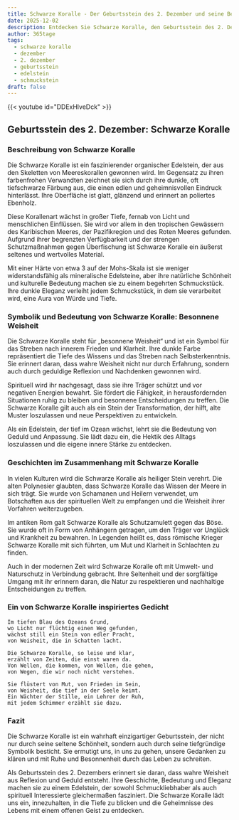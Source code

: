 ```yaml
---
title: Schwarze Koralle - Der Geburtsstein des 2. Dezember und seine Bedeutung
date: 2025-12-02
description: Entdecken Sie Schwarze Koralle, den Geburtsstein des 2. Dezember, der Besonnene Weisheit symbolisiert. Seine Symbolik und Geschichte werden Sie inspirieren.
author: 365tage
tags:
  - schwarze koralle
  - dezember
  - 2. dezember
  - geburtsstein
  - edelstein
  - schmuckstein
draft: false
---
```


{{< youtube id="DDExHlveDck" >}}

## Geburtsstein des 2. Dezember: Schwarze Koralle

### Beschreibung von Schwarze Koralle

Die Schwarze Koralle ist ein faszinierender organischer Edelstein, der aus den Skeletten von Meereskorallen gewonnen wird. Im Gegensatz zu ihren farbenfrohen Verwandten zeichnet sie sich durch ihre dunkle, oft tiefschwarze Färbung aus, die einen edlen und geheimnisvollen Eindruck hinterlässt. Ihre Oberfläche ist glatt, glänzend und erinnert an poliertes Ebenholz.

Diese Korallenart wächst in großer Tiefe, fernab von Licht und menschlichen Einflüssen. Sie wird vor allem in den tropischen Gewässern des Karibischen Meeres, der Pazifikregion und des Roten Meeres gefunden. Aufgrund ihrer begrenzten Verfügbarkeit und der strengen Schutzmaßnahmen gegen Überfischung ist Schwarze Koralle ein äußerst seltenes und wertvolles Material.

Mit einer Härte von etwa 3 auf der Mohs-Skala ist sie weniger widerstandsfähig als mineralische Edelsteine, aber ihre natürliche Schönheit und kulturelle Bedeutung machen sie zu einem begehrten Schmuckstück. Ihre dunkle Eleganz verleiht jedem Schmuckstück, in dem sie verarbeitet wird, eine Aura von Würde und Tiefe.

### Symbolik und Bedeutung von Schwarze Koralle: Besonnene Weisheit

Die Schwarze Koralle steht für „besonnene Weisheit“ und ist ein Symbol für das Streben nach innerem Frieden und Klarheit. Ihre dunkle Farbe repräsentiert die Tiefe des Wissens und das Streben nach Selbsterkenntnis. Sie erinnert daran, dass wahre Weisheit nicht nur durch Erfahrung, sondern auch durch geduldige Reflexion und Nachdenken gewonnen wird.

Spirituell wird ihr nachgesagt, dass sie ihre Träger schützt und vor negativen Energien bewahrt. Sie fördert die Fähigkeit, in herausfordernden Situationen ruhig zu bleiben und besonnene Entscheidungen zu treffen. Die Schwarze Koralle gilt auch als ein Stein der Transformation, der hilft, alte Muster loszulassen und neue Perspektiven zu entwickeln.

Als ein Edelstein, der tief im Ozean wächst, lehrt sie die Bedeutung von Geduld und Anpassung. Sie lädt dazu ein, die Hektik des Alltags loszulassen und die eigene innere Stärke zu entdecken.

### Geschichten im Zusammenhang mit Schwarze Koralle

In vielen Kulturen wird die Schwarze Koralle als heiliger Stein verehrt. Die alten Polynesier glaubten, dass Schwarze Koralle das Wissen der Meere in sich trägt. Sie wurde von Schamanen und Heilern verwendet, um Botschaften aus der spirituellen Welt zu empfangen und die Weisheit ihrer Vorfahren weiterzugeben.

Im antiken Rom galt Schwarze Koralle als Schutzamulett gegen das Böse. Sie wurde oft in Form von Anhängern getragen, um den Träger vor Unglück und Krankheit zu bewahren. In Legenden heißt es, dass römische Krieger Schwarze Koralle mit sich führten, um Mut und Klarheit in Schlachten zu finden.

Auch in der modernen Zeit wird Schwarze Koralle oft mit Umwelt- und Naturschutz in Verbindung gebracht. Ihre Seltenheit und der sorgfältige Umgang mit ihr erinnern daran, die Natur zu respektieren und nachhaltige Entscheidungen zu treffen.

### Ein von Schwarze Koralle inspiriertes Gedicht

```
Im tiefen Blau des Ozeans Grund,  
wo Licht nur flüchtig einen Weg gefunden,  
wächst still ein Stein von edler Pracht,  
von Weisheit, die in Schatten lacht.  

Die Schwarze Koralle, so leise und klar,  
erzählt von Zeiten, die einst waren da.  
Von Wellen, die kommen, von Wellen, die gehen,  
von Wegen, die wir noch nicht verstehen.  

Sie flüstert von Mut, von Frieden im Sein,  
von Weisheit, die tief in der Seele keimt.  
Ein Wächter der Stille, ein Lehrer der Ruh,  
mit jedem Schimmer erzählt sie dazu.  
```

### Fazit

Die Schwarze Koralle ist ein wahrhaft einzigartiger Geburtsstein, der nicht nur durch seine seltene Schönheit, sondern auch durch seine tiefgründige Symbolik besticht. Sie ermutigt uns, in uns zu gehen, unsere Gedanken zu klären und mit Ruhe und Besonnenheit durch das Leben zu schreiten.

Als Geburtsstein des 2. Dezembers erinnert sie daran, dass wahre Weisheit aus Reflexion und Geduld entsteht. Ihre Geschichte, Bedeutung und Eleganz machen sie zu einem Edelstein, der sowohl Schmuckliebhaber als auch spirituell Interessierte gleichermaßen fasziniert. Die Schwarze Koralle lädt uns ein, innezuhalten, in die Tiefe zu blicken und die Geheimnisse des Lebens mit einem offenen Geist zu entdecken.